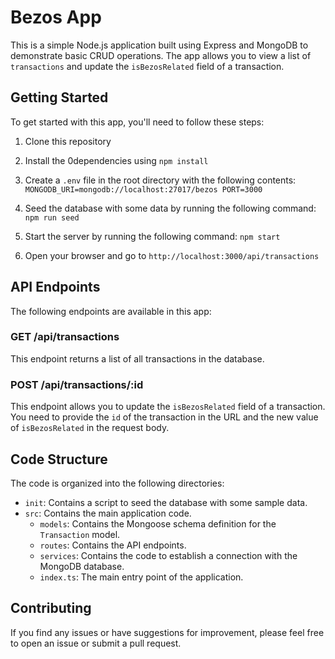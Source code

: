 # Bezos App

This is a simple Node.js application built using Express and MongoDB to demonstrate basic CRUD operations. The app allows you to view a list of `transactions` and update the `isBezosRelated` field of a transaction.

## Getting Started

To get started with this app, you'll need to follow these steps:

1.  Clone this repository

2.  Install the 0dependencies using `npm install`

3.  Create a `.env` file in the root directory with the following contents:
    `MONGODB_URI=mongodb://localhost:27017/bezos
PORT=3000`
4.  Seed the database with some data by running the following command:
    `npm run seed`

5.  Start the server by running the following command:
    `npm start
`
6.  Open your browser and go to `http://localhost:3000/api/transactions`

## API Endpoints

The following endpoints are available in this app:

### GET /api/transactions

This endpoint returns a list of all transactions in the database.

### POST /api/transactions/:id

This endpoint allows you to update the `isBezosRelated` field of a transaction. You need to provide the `id` of the transaction in the URL and the new value of `isBezosRelated` in the request body.

## Code Structure

The code is organized into the following directories:

- `init`: Contains a script to seed the database with some sample data.
- `src`: Contains the main application code.
  - `models`: Contains the Mongoose schema definition for the `Transaction` model.
  - `routes`: Contains the API endpoints.
  - `services`: Contains the code to establish a connection with the MongoDB database.
  - `index.ts`: The main entry point of the application.

## Contributing

If you find any issues or have suggestions for improvement, please feel free to open an issue or submit a pull request.

</div>
